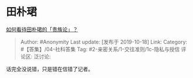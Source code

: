 # 田朴珺
[如何看待田朴珺的「贵族论」？](https://www.zhihu.com/question/347510965/answer/861700110)

> Author: #Anonymity
> Last update: [发布于 2019-10-18]
> Link:
> Category: #【答集】/04-社科答集
> Tag: #2-亲密关系/1-交往准则/1c-隐私与授信
> 评论区:
> 泛讨论:

话完全没说错，只是错在信错了记者。
